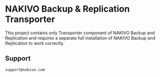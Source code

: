 # NAKIVO Backup & Replication Transporter

This project contains only Transporter component of NAKIVO Backup and Replication and requires a separate full installation of NAKIVO Backup and Replication to work correctly.

## Support

```
support@nakivo.com
```
